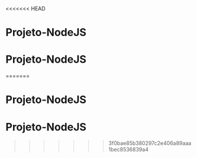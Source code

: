 <<<<<<< HEAD


# Projeto-NodeJS
# Projeto-NodeJS
=======


# Projeto-NodeJS
# Projeto-NodeJS
>>>>>>> 3f0bae85b380297c2e406a89aaa1bec8536839a4
